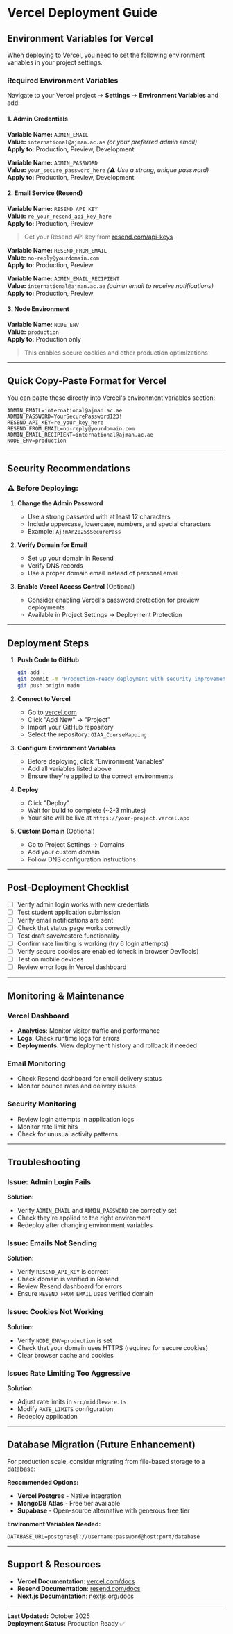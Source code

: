 # Vercel Deployment Guide

## Environment Variables for Vercel

When deploying to Vercel, you need to set the following environment variables in your project settings.

### Required Environment Variables

Navigate to your Vercel project → **Settings** → **Environment Variables** and add:

#### 1. Admin Credentials

**Variable Name:** `ADMIN_EMAIL`  
**Value:** `international@ajman.ac.ae` _(or your preferred admin email)_  
**Apply to:** Production, Preview, Development

**Variable Name:** `ADMIN_PASSWORD`  
**Value:** `your_secure_password_here` _(⚠️ Use a strong, unique password)_  
**Apply to:** Production, Preview, Development

#### 2. Email Service (Resend)

**Variable Name:** `RESEND_API_KEY`  
**Value:** `re_your_resend_api_key_here`  
**Apply to:** Production, Preview

> Get your Resend API key from [resend.com/api-keys](https://resend.com/api-keys)

**Variable Name:** `RESEND_FROM_EMAIL`  
**Value:** `no-reply@yourdomain.com`  
**Apply to:** Production, Preview

**Variable Name:** `ADMIN_EMAIL_RECIPIENT`  
**Value:** `international@ajman.ac.ae` _(admin email to receive notifications)_  
**Apply to:** Production, Preview

#### 3. Node Environment

**Variable Name:** `NODE_ENV`  
**Value:** `production`  
**Apply to:** Production only

> This enables secure cookies and other production optimizations

---

## Quick Copy-Paste Format for Vercel

You can paste these directly into Vercel's environment variables section:

```
ADMIN_EMAIL=international@ajman.ac.ae
ADMIN_PASSWORD=YourSecurePassword123!
RESEND_API_KEY=re_your_key_here
RESEND_FROM_EMAIL=no-reply@yourdomain.com
ADMIN_EMAIL_RECIPIENT=international@ajman.ac.ae
NODE_ENV=production
```

---

## Security Recommendations

### ⚠️ Before Deploying:

1. **Change the Admin Password**
   - Use a strong password with at least 12 characters
   - Include uppercase, lowercase, numbers, and special characters
   - Example: `Aj!mAn2025$SecurePass`

2. **Verify Domain for Email**
   - Set up your domain in Resend
   - Verify DNS records
   - Use a proper domain email instead of personal email

3. **Enable Vercel Access Control** (Optional)
   - Consider enabling Vercel's password protection for preview deployments
   - Available in Project Settings → Deployment Protection

---

## Deployment Steps

1. **Push Code to GitHub**
   ```bash
   git add .
   git commit -m "Production-ready deployment with security improvements"
   git push origin main
   ```

2. **Connect to Vercel**
   - Go to [vercel.com](https://vercel.com)
   - Click "Add New" → "Project"
   - Import your GitHub repository
   - Select the repository: `OIAA_CourseMapping`

3. **Configure Environment Variables**
   - Before deploying, click "Environment Variables"
   - Add all variables listed above
   - Ensure they're applied to the correct environments

4. **Deploy**
   - Click "Deploy"
   - Wait for build to complete (~2-3 minutes)
   - Your site will be live at `https://your-project.vercel.app`

5. **Custom Domain** (Optional)
   - Go to Project Settings → Domains
   - Add your custom domain
   - Follow DNS configuration instructions

---

## Post-Deployment Checklist

- [ ] Verify admin login works with new credentials
- [ ] Test student application submission
- [ ] Verify email notifications are sent
- [ ] Check that status page works correctly
- [ ] Test draft save/restore functionality
- [ ] Confirm rate limiting is working (try 6 login attempts)
- [ ] Verify secure cookies are enabled (check in browser DevTools)
- [ ] Test on mobile devices
- [ ] Review error logs in Vercel dashboard

---

## Monitoring & Maintenance

### Vercel Dashboard
- **Analytics**: Monitor visitor traffic and performance
- **Logs**: Check runtime logs for errors
- **Deployments**: View deployment history and rollback if needed

### Email Monitoring
- Check Resend dashboard for email delivery status
- Monitor bounce rates and delivery issues

### Security Monitoring
- Review login attempts in application logs
- Monitor rate limit hits
- Check for unusual activity patterns

---

## Troubleshooting

### Issue: Admin Login Fails
**Solution:** 
- Verify `ADMIN_EMAIL` and `ADMIN_PASSWORD` are correctly set
- Check they're applied to the right environment
- Redeploy after changing environment variables

### Issue: Emails Not Sending
**Solution:**
- Verify `RESEND_API_KEY` is correct
- Check domain is verified in Resend
- Review Resend dashboard for errors
- Ensure `RESEND_FROM_EMAIL` uses verified domain

### Issue: Cookies Not Working
**Solution:**
- Verify `NODE_ENV=production` is set
- Check that your domain uses HTTPS (required for secure cookies)
- Clear browser cache and cookies

### Issue: Rate Limiting Too Aggressive
**Solution:**
- Adjust rate limits in `src/middleware.ts`
- Modify `RATE_LIMITS` configuration
- Redeploy application

---

## Database Migration (Future Enhancement)

For production scale, consider migrating from file-based storage to a database:

**Recommended Options:**
- **Vercel Postgres** - Native integration
- **MongoDB Atlas** - Free tier available
- **Supabase** - Open-source alternative with generous free tier

**Environment Variables Needed:**
```
DATABASE_URL=postgresql://username:password@host:port/database
```

---

## Support & Resources

- **Vercel Documentation**: [vercel.com/docs](https://vercel.com/docs)
- **Resend Documentation**: [resend.com/docs](https://resend.com/docs)
- **Next.js Documentation**: [nextjs.org/docs](https://nextjs.org/docs)

---

**Last Updated:** October 2025  
**Deployment Status:** Production Ready ✅

